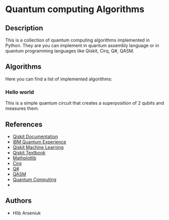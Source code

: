 # Quantum computing Algorithms
## Description
This is a collection of quantum computing algorithms implemented in Python.
They are you can implement in quantum assembly language or in quantum programming languages like Qiskit, Cirq, Q#, QASM.
## Algorithms
Here you can find a list of implemented algorithms:

### Hello world
This is a simple quantum circuit that creates a superposition of 2 qubits and measures them.


## References
- [Qiskit Documentation](https://qiskit.org/documentation/)
- [IBM Quantum Experience](https://quantum-computing.ibm.com/)
- [Qiskit Machine Learning](https://qiskit-community.github.io/qiskit-machine-learning/)
- [Qiskit Textbook](https://qiskit.org/textbook/preface.html)
- [Mathplotlib](https://matplotlib.org/stable/contents.html)
- [Cirq](https://quantumai.google/cirq)
- [Q#](https://docs.microsoft.com/en-us/quantum/)
- [QASM](https://en.wikipedia.org/wiki/OpenQASM)
- [Quantum Computing](https://en.wikipedia.org/wiki/Quantum_computing)
- 
## Authors
- Hlib Arseniuk
